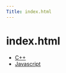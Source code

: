 ```yaml
---
Title: index.html
---
```


# index.html

<ul>
<li>
<a href="cpp.md">C++</a>
</li>
<li>
<a href="js.md">Javascript</a>
</li>
</ul>
